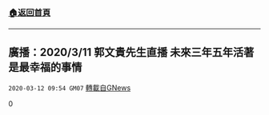 ###  [:house:返回首頁](https://github.com/ourhimalayas/txt)
---

## 廣播：2020/3/11 郭文貴先生直播 未來三年五年活著是最幸福的事情
`2020-03-12 09:54 GM07` [轉載自GNews](https://gnews.org/zh-hant/139550/)

0
